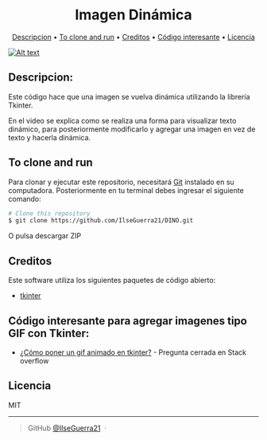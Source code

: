 
<h1 align="center">
  <br>
  Imagen Dinámica
  <br>
</h1>

<p align="center">
  <a href="#descripcion">Descripcion</a> •
  <a href="#to-clone-and-run">To clone and run</a> •
  <a href="#creditos">Creditos</a> •
  <a href="#código-interesante-para-agregar-imagenes-tipo-gif-con-tkinter">Código interesante</a> •
  <a href="#licencia">Licencia</a>
</p>

[![Alt text](https://img.youtube.com/vi/wyBeWo-bogI/0.jpg)](https://www.youtube.com/watch?v=wyBeWo-bogI)

## Descripcion:

Este código hace que una imagen se vuelva dinámica utilizando la librería Tkinter.

En el video se explica como se realiza una forma para visualizar texto dinámico, para posteriormente
modificarlo y agregar una imagen en vez de texto y hacerla dinámica.

## To clone and run

Para clonar y ejecutar este repositorio, necesitará [Git](https://git-scm.com) instalado en su computadora. Posteriormente en tu terminal debes ingresar el siguiente comando:

```bash
# Clone this repository
$ git clone https://github.com/IlseGuerra21/DINO.git
```
O pulsa descargar ZIP

## Creditos

Este software utiliza los siguientes paquetes de código abierto:

- [tkinter](https://docs.python.org/3/library/tkinter.html)

## Código interesante para agregar imagenes tipo GIF con Tkinter:

- [¿Cómo poner un gif animado en tkinter?](https://es.stackoverflow.com/questions/421499/cómo-poner-un-gif-animado-en-tkinter/421823#421823) - Pregunta cerrada en Stack overflow

## Licencia

MIT

---

> GitHub [@IlseGuerra21](https://github.com/IlseGuerra21) &nbsp;&middot;&nbsp;
